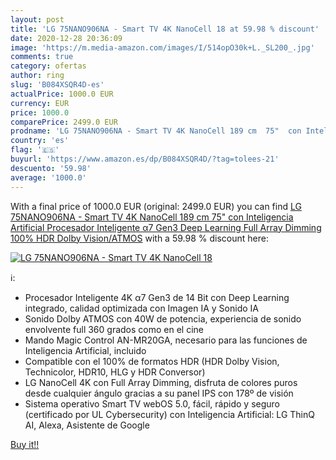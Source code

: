 ```yaml
---
layout: post
title: 'LG 75NANO906NA - Smart TV 4K NanoCell 18 at 59.98 % discount'
date: 2020-12-28 20:36:09
image: 'https://m.media-amazon.com/images/I/514opO30k+L._SL200_.jpg'
comments: true
category: ofertas
author: ring
slug: 'B084XSQR4D-es'
actualPrice: 1000.0 EUR
currency: EUR
price: 1000.0
comparePrice: 2499.0 EUR
prodname: 'LG 75NANO906NA - Smart TV 4K NanoCell 189 cm  75"  con Inteligencia Artificial  Procesador Inteligente α7 Gen3  Deep Learning  Full Array Dimming  100% HDR  Dolby Vision/ATMOS'
country: 'es'
flag: '🇪🇸'
buyurl: 'https://www.amazon.es/dp/B084XSQR4D/?tag=tolees-21'
descuento: '59.98'
average: '1000.0'
---
```


With a final price of 1000.0 EUR (original: 2499.0 EUR) you can find [LG 75NANO906NA - Smart TV 4K NanoCell 189 cm  75"  con Inteligencia Artificial  Procesador Inteligente α7 Gen3  Deep Learning  Full Array Dimming  100% HDR  Dolby Vision/ATMOS](https://www.amazon.es/dp/B084XSQR4D/?tag=tolees-21) with a  59.98 % discount here:

[![LG 75NANO906NA - Smart TV 4K NanoCell 18](https://m.media-amazon.com/images/I/514opO30k+L._SL200_.jpg)](https://www.amazon.es/dp/B084XSQR4D/?tag=tolees-21)

ℹ️:

- Procesador Inteligente 4K α7 Gen3 de 14 Bit con Deep Learning integrado, calidad optimizada con Imagen IA y Sonido IA
- Sonido Dolby ATMOS con 40W de potencia, experiencia de sonido envolvente full 360 grados como en el cine
- Mando Magic Control AN-MR20GA, necesario para las funciones de Inteligencia Artificial, incluido
- Compatible con el 100% de formatos HDR (HDR Dolby Vision, Technicolor, HDR10, HLG y HDR Conversor)
- LG NanoCell 4K con Full Array Dimming, disfruta de colores puros desde cualquier ángulo gracias a su panel IPS con 178º de visión
- Sistema operativo Smart TV webOS 5.0, fácil, rápido y seguro (certificado por UL Cybersecurity) con Inteligencia Artificial: LG ThinQ AI, Alexa, Asistente de Google

[Buy it!!](https://www.amazon.es/dp/B084XSQR4D/?tag=tolees-21)
